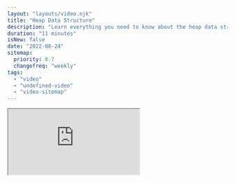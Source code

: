 ```yaml
---
layout: "layouts/video.njk"
title: "Heap Data Structure"
description: "Learn everything you need to know about the heap data structure"
duration: "11 minutes"
isNew: false
date: "2022-08-24"
sitemap:
  priority: 0.7
  changefreq: "weekly"
tags:
  - "video"
  - "undefined-video"
  - "video-sitemap"
---
```


<iframe class="w-full aspect-video mb-5" src="https://www.youtube.com/embed/F_r0sJ1RqWk" title="Heap Data Structure"></iframe>
